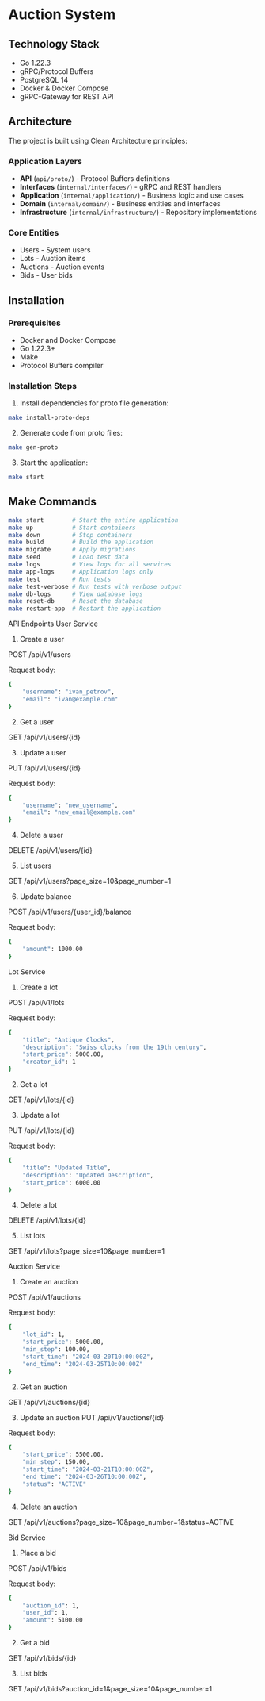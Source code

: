 # Auction System

## Technology Stack

- Go 1.22.3
- gRPC/Protocol Buffers
- PostgreSQL 14
- Docker & Docker Compose
- gRPC-Gateway for REST API

## Architecture

The project is built using Clean Architecture principles:

### Application Layers

- **API** (`api/proto/`) - Protocol Buffers definitions
- **Interfaces** (`internal/interfaces/`) - gRPC and REST handlers
- **Application** (`internal/application/`) - Business logic and use cases
- **Domain** (`internal/domain/`) - Business entities and interfaces
- **Infrastructure** (`internal/infrastructure/`) - Repository implementations

### Core Entities

- Users - System users
- Lots - Auction items
- Auctions - Auction events
- Bids - User bids

## Installation

### Prerequisites

- Docker and Docker Compose
- Go 1.22.3+
- Make
- Protocol Buffers compiler

### Installation Steps

1. Install dependencies for proto file generation:

```bash
make install-proto-deps
```
2. Generate code from proto files:

```bash
make gen-proto
```

3. Start the application:

```bash
make start
```

## Make Commands

```bash
make start        # Start the entire application
make up           # Start containers
make down         # Stop containers
make build        # Build the application
make migrate      # Apply migrations
make seed         # Load test data
make logs         # View logs for all services
make app-logs     # Application logs only
make test         # Run tests
make test-verbose # Run tests with verbose output
make db-logs      # View database logs
make reset-db     # Reset the database
make restart-app  # Restart the application
```

API Endpoints
User Service
1. Create a user

POST /api/v1/users

Request body:
```bash
{
    "username": "ivan_petrov",
    "email": "ivan@example.com"
}
```

2. Get a user

GET /api/v1/users/{id}

3. Update a user

PUT /api/v1/users/{id}

Request body:
```bash
{
    "username": "new_username",
    "email": "new_email@example.com"
}
```

4. Delete a user

DELETE /api/v1/users/{id}

5. List users

GET /api/v1/users?page_size=10&page_number=1

6. Update balance

POST /api/v1/users/{user_id}/balance

Request body:
```bash
{
    "amount": 1000.00
}
```

Lot Service
1. Create a lot

POST /api/v1/lots

Request body:
```bash
{
    "title": "Antique Clocks",
    "description": "Swiss clocks from the 19th century",
    "start_price": 5000.00,
    "creator_id": 1
}
```

2. Get a lot

GET /api/v1/lots/{id}

3. Update a lot

PUT /api/v1/lots/{id}

Request body:
```bash
{
    "title": "Updated Title",
    "description": "Updated Description",
    "start_price": 6000.00
}
```
4. Delete a lot

DELETE /api/v1/lots/{id}

5. List lots

GET /api/v1/lots?page_size=10&page_number=1

Auction Service
1. Create an auction

POST /api/v1/auctions

Request body:
```bash
{
    "lot_id": 1,
    "start_price": 5000.00,
    "min_step": 100.00,
    "start_time": "2024-03-20T10:00:00Z",
    "end_time": "2024-03-25T10:00:00Z"
}
```

2. Get an auction

GET /api/v1/auctions/{id}

3. Update an auction
PUT /api/v1/auctions/{id}

Request body:
```bash
{
    "start_price": 5500.00,
    "min_step": 150.00,
    "start_time": "2024-03-21T10:00:00Z",
    "end_time": "2024-03-26T10:00:00Z",
    "status": "ACTIVE"
}
```

4. Delete an auction

GET /api/v1/auctions?page_size=10&page_number=1&status=ACTIVE

Bid Service
1. Place a bid

POST /api/v1/bids

Request body:
```bash
{
    "auction_id": 1,
    "user_id": 1,
    "amount": 5100.00
}
```
2. Get a bid

GET /api/v1/bids/{id}

3. List bids

GET /api/v1/bids?auction_id=1&page_size=10&page_number=1
